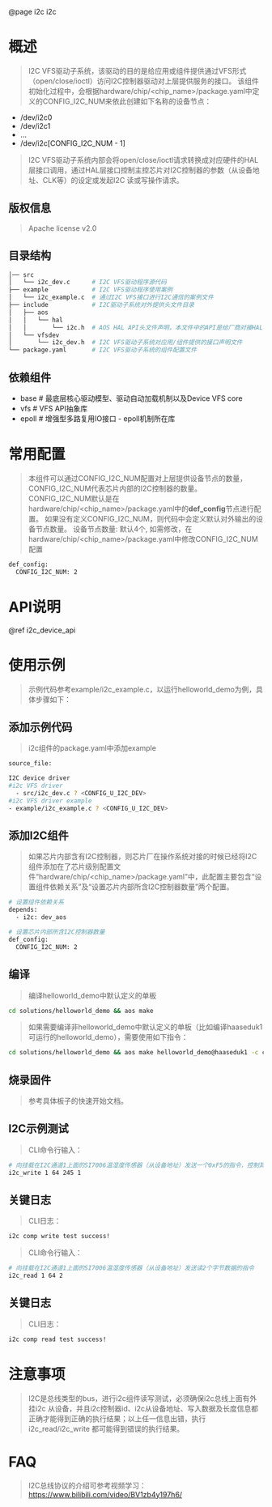 @page i2c i2c

# 概述
> I2C VFS驱动子系统，该驱动的目的是给应用或组件提供通过VFS形式（open/close/ioctl）访问I2C控制器驱动对上层提供服务的接口。
> 该组件初始化过程中，会根据hardware/chip/<chip_name>/package.yaml中定义的CONFIG_I2C_NUM来依此创建如下名称的设备节点：

* /dev/i2c0
* /dev/i2c1
* ...
* /dev/i2c[CONFIG_I2C_NUM - 1]

> I2C VFS驱动子系统内部会将open/close/ioctl请求转换成对应硬件的HAL层接口调用，通过HAL层接口控制主控芯片对I2C控制器的参数（从设备地址、CLK等）的设定或发起I2C 读或写操作请求。

## 版权信息
> Apache license v2.0

## 目录结构
```sh
│── src
│   └── i2c_dev.c      # I2C VFS驱动程序源代码
├── example            # I2C VFS驱动程序使用案例
│   └── i2c_example.c  # 通过I2C VFS接口进行I2C通信的案例文件
├── include            # I2C驱动子系统对外提供头文件目录
│   ├── aos
│   │   └── hal
│   │       └── i2c.h  # AOS HAL API头文件声明，本文件中的API是给厂商对接HAL API的原型声明
│   └── vfsdev
│       └── i2c_dev.h  # I2C VFS驱动子系统对应用/组件提供的接口声明文件
└── package.yaml       # I2C VFS驱动子系统的组件配置文件

```

## 依赖组件
* base     # 最底层核心驱动模型、驱动自动加载机制以及Device VFS core
* vfs      # VFS API抽象库
* epoll    # 增强型多路复用IO接口 - epoll机制所在库

# 常用配置
> 本组件可以通过CONFIG_I2C_NUM配置对上层提供设备节点的数量，CONFIG_I2C_NUM代表芯片内部的I2C控制器的数量。
> CONFIG_I2C_NUM默认是在hardware/chip/<chip_name>/package.yaml中的**def_config**节点进行配置。
> 如果没有定义CONFIG_I2C_NUM，则代码中会定义默认对外输出的设备节点数量。
> 设备节点数量: 默认4个, 如需修改，在hardware/chip/<chip_name>/package.yaml中修改CONFIG_I2C_NUM配置
```sh
def_config:
  CONFIG_I2C_NUM: 2
```

# API说明
@ref i2c_device_api

# 使用示例
> 示例代码参考example/i2c_example.c，以运行helloworld_demo为例，具体步骤如下：

## 添加示例代码
> i2c组件的package.yaml中添加example
```sh
source_file:

I2C device driver
#i2c VFS driver
  - src/i2c_dev.c ? <CONFIG_U_I2C_DEV>
#i2c VFS driver example
- example/i2c_example.c ? <CONFIG_U_I2C_DEV>
```

## 添加I2C组件
> 如果芯片内部含有I2C控制器，则芯片厂在操作系统对接的时候已经将I2C组件添加在了芯片级别配置文件“hardware/chip/<chip_name>/package.yaml”中，此配置主要包含“设置组件依赖关系”及“设置芯片内部所含I2C控制器数量”两个配置。
```sh
# 设置组件依赖关系
depends:
  - i2c: dev_aos

# 设置芯片内部所含I2C控制器数量
def_config:
  CONFIG_I2C_NUM: 2
```

## 编译
> 编译helloworld_demo中默认定义的单板
```sh
cd solutions/helloworld_demo && aos make
```

> 如果需要编译非helloworld_demo中默认定义的单板（比如编译haaseduk1可运行的helloworld_demo），需要使用如下指令：
```sh
cd solutions/helloworld_demo && aos make helloworld_demo@haaseduk1 -c config && aos make
```

## 烧录固件
> 参考具体板子的快速开始文档。

## I2C示例测试
> CLI命令行输入：
```sh
# 向挂载在I2C通道1上面的SI7006温湿度传感器（从设备地址）发送一个0xF5的指令，控制其量测温度
i2c_write 1 64 245 1
```

## 关键日志
> CLI日志：
```sh
i2c comp write test success!
```

> CLI命令行输入：
```sh
# 向挂载在I2C通道1上面的SI7006温湿度传感器（从设备地址）发送读2个字节数据的指令
i2c_read 1 64 2
```

## 关键日志
> CLI日志：
```sh
i2c comp read test success!
```

# 注意事项
> I2C是总线类型的bus，进行i2c组件读写测试，必须确保i2c总线上面有外挂i2c 从设备，并且i2c控制器id、i2c从设备地址、写入数据及长度信息都正确才能得到正确的执行结果；以上任一信息出错，执行i2c_read/i2c_write 都可能得到错误的执行结果。

# FAQ
> I2C总线协议的介绍可参考视频学习：https://www.bilibili.com/video/BV1zb4y197h6/

